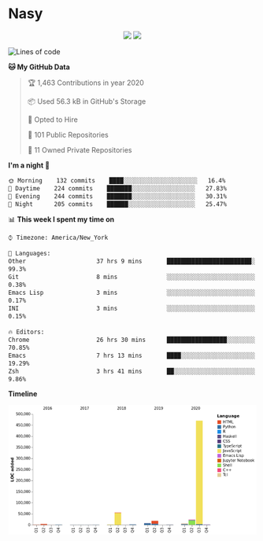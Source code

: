 # Nasy

<p align="center">
<img height="200" src="https://github-readme-stats.vercel.app/api?username=nasyxx&count_private=true&show_icons=true&theme=dracula&include_all_commits=true"/>
<img height="200" src="https://github-readme-stats.vercel.app/api/top-langs/?username=nasyxx&theme=dracula&hide=html,jupyter+notebook&count_private=true&show_icons=true"
</p>

<!--START_SECTION:waka-->
![Lines of code](https://img.shields.io/badge/From%20Hello%20World%20I've%20written-14.2%20million%20Lines%20of%20code-blue)

**🐱 My GitHub Data** 

> 🏆 1,463 Contributions in year 2020
 > 
> 📦 Used 56.3 kB in GitHub's Storage 
 > 
> 💼 Opted to Hire
 > 
> 📜 101 Public Repositories 
 > 
> 🔑 11 Owned Private Repositories 

**I'm a night 🦉** 

```text
🌞 Morning    132 commits    ████░░░░░░░░░░░░░░░░░░░░░   16.4% 
🌆 Daytime    224 commits    ███████░░░░░░░░░░░░░░░░░░   27.83% 
🌃 Evening    244 commits    ███████░░░░░░░░░░░░░░░░░░   30.31% 
🌙 Night      205 commits    ██████░░░░░░░░░░░░░░░░░░░   25.47%

```


📊 **This week I spent my time on** 

```text
⌚︎ Timezone: America/New_York

💬 Languages: 
Other                    37 hrs 9 mins       ████████████████████████░   99.3% 
Git                      8 mins              ░░░░░░░░░░░░░░░░░░░░░░░░░   0.38% 
Emacs Lisp               3 mins              ░░░░░░░░░░░░░░░░░░░░░░░░░   0.17% 
INI                      3 mins              ░░░░░░░░░░░░░░░░░░░░░░░░░   0.15%

🔥 Editors: 
Chrome                   26 hrs 30 mins      █████████████████░░░░░░░░   70.85% 
Emacs                    7 hrs 13 mins       ████░░░░░░░░░░░░░░░░░░░░░   19.29% 
Zsh                      3 hrs 41 mins       ██░░░░░░░░░░░░░░░░░░░░░░░   9.86%

```

**Timeline**

![Chart not found](https://github.com/nasyxx/nasyxx/blob/master/charts/bar_graph.png) 


<!--END_SECTION:waka-->

<!-- ![visitors](https://visitor-badge.laobi.icu/badge?page_id=nasyxx.nasyxx) -->
